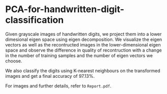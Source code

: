 # PCA-for-handwritten-digit-classification

Given grayscale images of handwritten digits, we project them into a lower dimesional 
eigen space using eigen decomposition. We visualize the eigen vectors as well as the 
recontructed images in the lower-dimensional eigen space and observe the difference in 
quality of recontruction with a change in the number of training samples and the number of 
eigen vectors we choose. 

We also classify the digits using K-nearest neighbours on the transformed images and 
get a final accuracy of 97.13%.

For images and further details, refer to `Report.pdf`.
